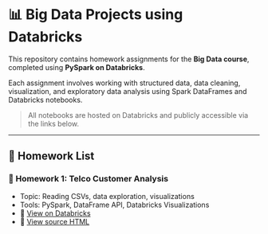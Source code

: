 # 📊 Big Data Projects using Databricks

This repository contains homework assignments for the **Big Data course**, completed using **PySpark on Databricks**.

Each assignment involves working with structured data, data cleaning, visualization, and exploratory data analysis using Spark DataFrames and Databricks notebooks.

> All notebooks are hosted on Databricks and publicly accessible via the links below.

---

## 📘 Homework List

### 🔹 Homework 1: Telco Customer Analysis
- Topic: Reading CSVs, data exploration, visualizations
- Tools: PySpark, DataFrame API, Databricks Visualizations
- 📎 [View on Databricks](https://databricks-prod-cloudfront.cloud.databricks.com/public/4027ec902e239c93eaaa8714f173bcfc/7187073108757925/1702432397630851/7230453132478625/latest.html?classId=4cebf91d-721d-40da-bb89-ef715bc6935c&assignmentId=df79807a-db2a-4cb9-8c7f-a78c5c4f47cc&submissionId=eb6f5420-0327-e247-18cc-b5569595a55f)  
- 📁 [View source HTML](./HW1/index.html)

<!--
### 🔹 Homework 2: XYZ Analysis
- 📎 [View on Databricks](https://...)
- 📁 [View source HTML](./HW2/index.html)


---

## 🛠️ Technologies Used

- [Databricks Community Edition](https://community.cloud.databricks.com/)
- Apache Spark (PySpark)
- Python 3
- CSV / JSON structured data
- Databricks visualizations

---

## 💡 Notes

- Reports are exported as `.html` and accessible via GitHub Pages.
- For original notebook experience, use the Databricks links above.
- GitHub Pages URL:  
  `https://minhngoc28.github.io/Big-Data-using-Databricks/`

---

## 📬 Contact

> Minh Ngoc  
> Email: your.email@example.com  
> Portfolio: [your-portfolio-link.com](https://your-portfolio-link.com)

